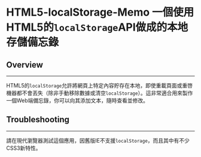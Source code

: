HTML5-localStorage-Memo
一個使用HTML5的`localStorage`API做成的本地存儲備忘錄
=======================

## Overview
***
HTML5的`localStorage`允許將網頁上特定內容貯存在本地，即使重載頁面或重啓機器都不會丟失（除非手動移除數據或清空`localStorage`）。這非常適合用來製作一個Web端備忘錄，你可以向其添加文本，隨時查看並修改。

## Troubleshooting
***
請在現代瀏覽器測試這個應用，因舊版IE不支援`localStorage`，而且其中有不少CSS3新特性。

